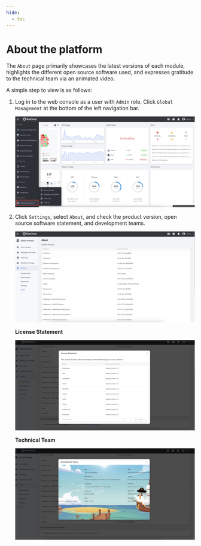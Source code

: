 ```yaml
---
hide:
  - toc
---
```


# About the platform

The `About` page primarily showcases the latest versions of each module, highlights the different open source software used, and expresses gratitude to the technical team via an animated video.

A simple step to view is as follows:

1. Log in to the web console as a user with `Admin` role. Click `Global Management` at the bottom of the left navigation bar.

    ![about](../../images/about01.png)

2. Click `Settings`, select `About`, and check the product version, open source software statement, and development teams.

    ![product](../../images/about02.png)

    **License Statement**

    ![license](../../images/about03.png)

    **Technical Team**

    ![team](../../images/about04.png)
